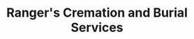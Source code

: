 ---
title: "Ranger's Cremation and Burial Services"
url: /sudbury/rangers-cremation-and-burial-services/
shop: funeral directors
---